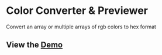 # Color Converter & Previewer
Convert an array or multiple arrays of rgb colors to hex format

## View the [Demo](https://csb-8tpf6-ylmk44wxb.vercel.app/)



